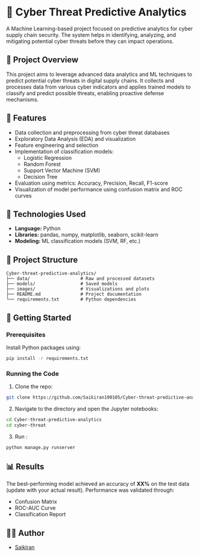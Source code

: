# 🔐 Cyber Threat Predictive Analytics

A Machine Learning-based project focused on predictive analytics for cyber supply chain security. The system helps in identifying, analyzing, and mitigating potential cyber threats before they can impact operations.

## 📌 Project Overview

This project aims to leverage advanced data analytics and ML techniques to predict potential cyber threats in digital supply chains. It collects and processes data from various cyber indicators and applies trained models to classify and predict possible threats, enabling proactive defense mechanisms.

## 🧠 Features

- Data collection and preprocessing from cyber threat databases
- Exploratory Data Analysis (EDA) and visualization
- Feature engineering and selection
- Implementation of classification models:
  - Logistic Regression
  - Random Forest
  - Support Vector Machine (SVM)
  - Decision Tree
- Evaluation using metrics: Accuracy, Precision, Recall, F1-score
- Visualization of model performance using confusion matrix and ROC curves

## 🔧 Technologies Used

- **Language:** Python
- **Libraries:** pandas, numpy, matplotlib, seaborn, scikit-learn
- **Modeling:** ML classification models (SVM, RF, etc.)

## 📁 Project Structure

```
Cyber-threat-predictive-analytics/
├── data/                   # Raw and processed datasets
├── models/                 # Saved models
├── images/                 # Visualizations and plots
├── README.md               # Project documentation
└── requirements.txt        # Python dependencies
```

## 🚀 Getting Started

### Prerequisites

Install Python packages using:

```bash
pip install -r requirements.txt
```

### Running the Code

1. Clone the repo:
```bash
git clone https://github.com/Saikiran190105/Cyber-threat-predictive-analytics.git
```

2. Navigate to the directory and open the Jupyter notebooks:
```bash
cd Cyber-threat-predictive-analytics
cd cyber-threat
```

3. Run :
```bash
python manage.py runserver
```
   

## 📊 Results

The best-performing model achieved an accuracy of **XX%** on the test data (update with your actual result). Performance was validated through:
- Confusion Matrix
- ROC-AUC Curve
- Classification Report


## 👨‍💻 Author

- [Saikiran](https://github.com/Saikiran190105)

